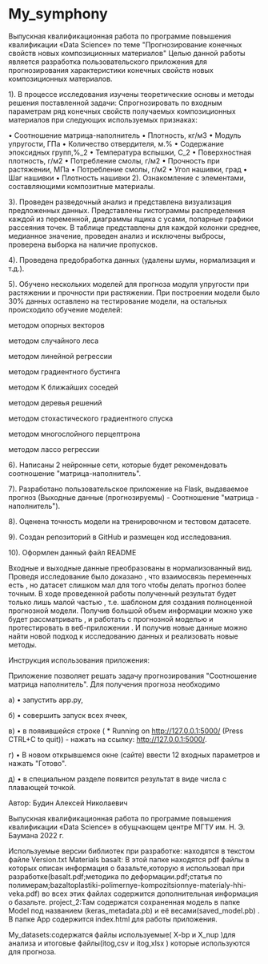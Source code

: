 # My_symphony
 Выпускная квалификационная работа по программе повышения квалификации «Data Science» по теме "Прогнозирование конечных свойств новых композиционных материалов"
Целью данной работы является разработка пользовательского приложения для прогнозирования характеристики конечных свойств новых композиционных материалов.

1). В процессе исследования изучены теоретические основы и методы решения поставленной задачи: Спрогнозировать по входным параметрам ряд конечных свойств получаемых композиционных материалов при следующих используемых признаках:

•  Соотношение матрица-наполнитель
•  Плотность, кг/м3
•  Модуль упругости, ГПа
•  Количество отвердителя, м.%
•  Содержание эпоксидных групп,%_2
•  Температура вспышки, С_2
•  Поверхностная плотность, г/м2
•  Потребление смолы, г/м2
•  Прочность при растяжении, МПа
•  Потребление смолы, г/м2
•  Угол нашивки, град
•  Шаг нашивки
•  Плотность нашивки
2). Ознакомление с элементами, составляющими композитные материалы.

3). Проведен разведочный анализ и представлена визуализация предложенных данных. Представлены гистограммы распределения каждой из переменной, диаграммы ящика с усами, попарные графики рассеяния точек. В таблице представлены для каждой колонки среднее, медианное значение, проведен анализ и исключены выбросы, проверена выборка на наличие пропусков.

4). Проведена предобработка данных (удалены шумы, нормализация и т.д.).

5). Обучено нескольких моделей для прогноза модуля упругости при растяжении и прочности при растяжении. При построении модели было 30% данных оставлено на тестирование модели, на остальных происходило обучение моделей:

методом опорных векторов

методом случайного леса

методом линейной регрессии

методом градиентного бустинга

методом К ближайших соседей

методом деревья решений

методом стохастического градиентного спуска

методом многослойного перцептрона

методом лассо регрессии

6). Написаны 2 нейронные сети, которые будет рекомендовать соотношение "матрица-наполнитель".

7). Разработано пользовательское приложение на Flask, выдаваемое прогноз (Выходные данные (прогнозируемы) - Соотношение "матрица - наполнитель").

8). Оценена точность модели на тренировочном и тестовом датасете.

9). Создан репозиторий в GitHub и размещен код исследования.


10). Оформлен данный файл README

Входные и выходные данные преобразованы в нормализованный вид. Проведя исследование было доказано , что взаимосвязь переменных есть , но датасет слишком мал для того чтобы делать прогноз  более точным.  В ходе  проведенной работы полученный результат будет только лишь малой частью , т.е. шаблоном для создания полноценной прогнозной модели. Получив большой объем информации можно уже будет рассматривать , и работать с прогнозной моделью и протестировать в веб-приложении . И получив новые данные можно найти новой подход к исследованию данных и реализовать новые методы.

Инструкция использования приложения:



Приложение позволяет решать задачу прогнозирования "Соотношение матрица наполнитель". Для получения прогноза необходимо

а) • запустить app.py,

б) • совершить запуск всех ячеек,

в) • в появившейся строке ( * Running on http://127.0.0.1:5000/ (Press CTRL+C to quit)) - нажать на ссылку: http://127.0.0.1:5000/.

г) • В новом открывшемся окне (сайте) ввести 12 входных параметров и нажать "Готово".

д) • в специальном разделе появится результат в виде числа с плавающей точкой.

Автор: Будин Алексей Николаевич

Выпускная квалификационная работа по программе повышения квалификации «Data Science» в обущчающем центре МГТУ им. Н. Э. Баумана 2022 г.

Используемые версии библиотек при разработке:
находятся в текстом файле Version.txt
Materials basalt: В этой папке находятся pdf файлы в которых описан информация о базальте,которую я использовал при разработке(basalt.pdf;методика по деформации.pdf;статья по полимерам;bazaltoplastiki-polimernye-kompozitsionnye-materialy-hhi-veka.pdf) во всех этих файлах содержится дополнительная информация о базальте.
project_2:Там содержатся сохраненная модель в папке Model под названием (keras_metadata.pb) и её весами(saved_model.pb) . В папке App содержится index.html для работы приложения.

My_datasets:содержатся файлы используемые( X-bp и X_nup )для анализа и итоговые файлы(itog,csv и itog,xlsx ) которые используются для прогноза.
